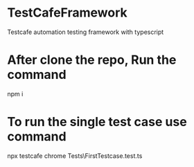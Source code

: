 # TestCafeFramework
Testcafe automation testing framework with typescript
# After clone the repo, Run  the command
npm i
# To run the single test case use command
npx testcafe chrome Tests\FirstTestcase.test.ts

